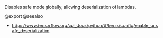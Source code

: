 Disables safe mode globally, allowing deserialization of lambdas.

@export
@seealso
+ <https://www.tensorflow.org/api_docs/python/tf/keras/config/enable_unsafe_deserialization>

